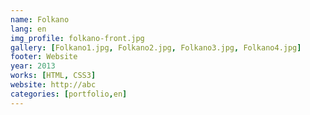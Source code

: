 ```yaml
---
name: Folkano
lang: en
img_profile: folkano-front.jpg
gallery: [Folkano1.jpg, Folkano2.jpg, Folkano3.jpg, Folkano4.jpg]
footer: Website
year: 2013
works: [HTML, CSS3]
website: http://abc
categories: [portfolio,en]
---
```

